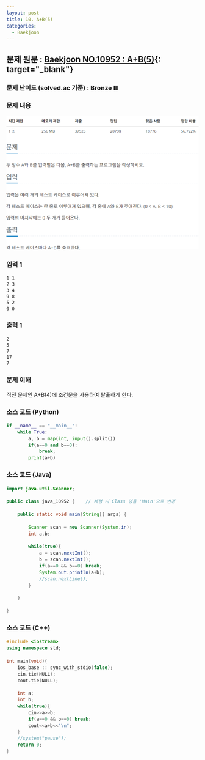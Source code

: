 ```yaml
---
layout: post
title: 10. A+B(5)
categories:
  - Baekjoon
---
```


## 문제 원문 : [Baekjoon NO.10952 : A+B(5)](https://www.acmicpc.net/problem/10952){: target="_blank"}  

### 문제 난이도 (solved.ac 기준) : Bronze III  

### 문제 내용
![10951_A+B_5](/assets/images/Baekjoon/10952_A+B_5.PNG)  

### 입력 1
```
1 1
2 3
3 4
9 8
5 2
0 0
```
### 출력 1
```
2
5
7
17
7
```  

### 문제 이해
직전 문제인 A+B(4)에 조건문을 사용하여 탈출하게 한다.  

### 소스 코드 (Python)
```python
if __name__ == "__main__":
    while True:
        a, b = map(int, input().split())
        if(a==0 and b==0):
            break;
        print(a+b)
```  


### 소스 코드 (Java)
```java
import java.util.Scanner;

public class java_10952 {    // 채점 시 Class 명을 'Main'으로 변경

    public static void main(String[] args) {
        
        Scanner scan = new Scanner(System.in);
        int a,b;

        while(true){
            a = scan.nextInt();
            b = scan.nextInt();
            if(a==0 && b==0) break;
            System.out.println(a+b);
            //scan.nextLine();
        }
        
    }
    
}
```  

### 소스 코드 (C++)

```cpp
#include <iostream>
using namespace std;

int main(void){
    ios_base :: sync_with_stdio(false);
    cin.tie(NULL);
    cout.tie(NULL);

    int a;
    int b;
    while(true){
        cin>>a>>b;
        if(a==0 && b==0) break;
        cout<<a+b<<"\n";
    }
    //system("pause");
    return 0;
}
```

